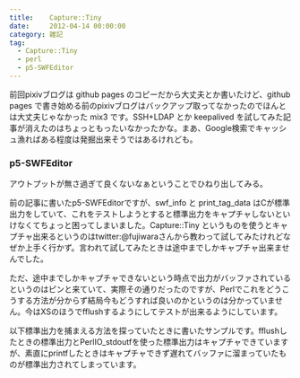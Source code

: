 ```yaml
---
title:    Capture::Tiny
date:     2012-04-14 00:00:00
category: 雑記
tag:
  - Capture::Tiny
  - perl
  - p5-SWFEditor
---
```


前回pixivブログは github pages のコピーだから大丈夫とか書いたけど、github pages で書き始める前のpixivブログはバックアップ取ってなかったのでほんとは大丈夫じゃなかった mix3 です。SSH+LDAP とか keepalived を試してみた記事が消えたのはちょっともったいなかったかな。まあ、Google検索でキャッシュ漁ればある程度は発掘出来そうではあるけれども。

### p5-SWFEditor

アウトプットが無さ過ぎて良くないなぁということでひねり出してみる。

前の記事に書いたp5-SWFEditorですが、swf_info と print_tag_data はCが標準出力をしていて、これをテストしようとすると標準出力をキャプチャしないといけなくてちょっと困ってしまいました。Capture::Tiny というものを使うとキャプチャ出来るというのはtwitter:@fujiwaraさんから教わって試してみたけれどなぜか上手く行かず。言われて試してみたときは途中までしかキャプチャ出来ませんでした。

ただ、途中までしかキャプチャできないという時点で出力がバッファされているというのはピンと来ていて、実際その通りだったのですが、Perlでこれをどうこうする方法が分からず結局今もどうすれば良いのかというのは分かっていません。今はXSのほうでfflushするようにしてテストが出来るようにしています。

以下標準出力を捕まえる方法を探っていたときに書いたサンプルです。fflushしたときの標準出力とPerlIO_stdoutfを使った標準出力はキャプチャできていますが、素直にprintfしたときはキャプチャできず遅れてバッファに溜まっていたものが標準出力されてしまっています。

<script src="https://gist.github.com/2384966.js"> </script>
